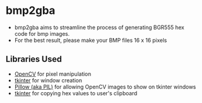 # bmp2gba

- bmp2gba aims to streamline the process of generating BGR555 hex code for bmp images.
- For the best result, please make your BMP files 16 x 16 pixels

## Libraries Used
- [OpenCV](https://github.com/opencv/opencv-python) for pixel manipulation
- [tkinter](https://docs.python.org/3/library/tkinter.html) for window creation
- [Pillow (aka PIL)](https://github.com/python-pillow/Pillow) for allowing OpenCV images to show on tkinter windows
- [tkinter](https://github.com/asweigart/pyperclip) for copying hex values to user's clipboard
